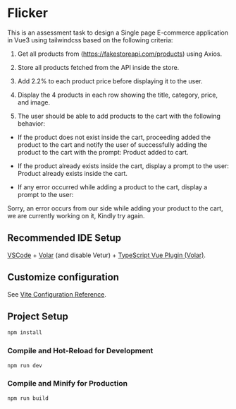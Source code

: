 # Flicker

This is an assessment task to design a Single page E-commerce application in Vue3 using tailwindcss based on the following criteria:

1. Get all products from (https://fakestoreapi.com/products) using Axios.

2. Store all products fetched from the API inside the store.

3. Add 2.2% to each product price before displaying it to the user.

4. Display the 4 products in each row showing the title, category, price, and image.

5. The user should be able to add products to the cart with the following behavior:

  - If the product does not exist inside the cart, proceeding added the product to the cart and notify the user of successfully adding the product to the cart with the prompt: Product added to cart.

  - If the product already exists inside the cart, display a prompt to the user: Product already exists inside the cart.

  - If any error occurred while adding a product to the cart, display a prompt to the user:

  Sorry, an error occurs from our side while adding your product to the cart, we are currently working on it, Kindly try again.



## Recommended IDE Setup

[VSCode](https://code.visualstudio.com/) + [Volar](https://marketplace.visualstudio.com/items?itemName=Vue.volar) (and disable Vetur) + [TypeScript Vue Plugin (Volar)](https://marketplace.visualstudio.com/items?itemName=Vue.vscode-typescript-vue-plugin).

## Customize configuration

See [Vite Configuration Reference](https://vitejs.dev/config/).

## Project Setup

```sh
npm install
```

### Compile and Hot-Reload for Development

```sh
npm run dev
```

### Compile and Minify for Production

```sh
npm run build
```
